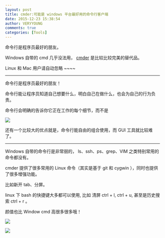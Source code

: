 ```yaml
---
layout: post
title: cmder:可能是 windows 平台最好用的命令行客户端
date: 2015-12-23 15:38:54
author: VERYYOUNG
comments: true
categories: [Tools]
---
```


命令行是程序员最好的朋友。

Windows 自带的 cmd 几乎没法用， [cmder](http://cmder.net/) 是比较比较完美的替代品。

Linux 和 Mac 用户请自动忽略 ~~~~


<!-- more -->

----------

命令行是程序员最好的朋友！
	
命令行能让程序员知道自己想要什么，明白自己在做什么，也会为自己的行为负责。
	
命令行会明确的告诉你它正在工作的每个细节，而不是
	
![](http://veryyoung.u.qiniudn.com/windows-busy.jpg)

还有一个比较大的优点就是，命令行能自由的组合使用，而 GUI 工具就比较难了。

----------


Windows 自带的命令行是非常弱的， ls、ssh、ps、grep、VIM  之类特别常用的命令都没有。

cmder 提供了很多常用的 Linux 命令（其实是基于 git 和 cygwin ），同时也提供了很多增强功能。

比如新开 tab、分屏。

linux 下 bash 的快捷键大多都可以使用, 比如 清屏 ctrl + l, ctrl + u, 甚至是历史搜索 ctrl + r 。

颜值也比 Window cmd 高很多很多哦！

![](http://veryyoung.u.qiniudn.com/cmder-main.jpg)

![](http://veryyoung.u.qiniudn.com/20151213133203.png)





